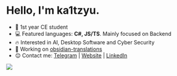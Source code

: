 # Hello, I'm ka1tzyu.

- 📕 1st year CE student
- 💻 Featured languages: **C#, JS/TS**. Mainly focused on Backend
- 🔥 Interested in AI, Desktop Software and Cyber Security
- 🚀 Working on [obsidian-translations](https://github.com/ka1tzyu/obsidian-translations)
- 😌 Contact me: [Telegram](https://t.me/ka1tzyu) | [Website](https://ka1tzyu.dev) | [LinkedIn](https://www.linkedin.com/in/ka1tzyu)

![](https://github-readme-stats.vercel.app/api?username=ka1tzyu&show_icons=true&hide_title=true&count_private=true&theme=gotham)
